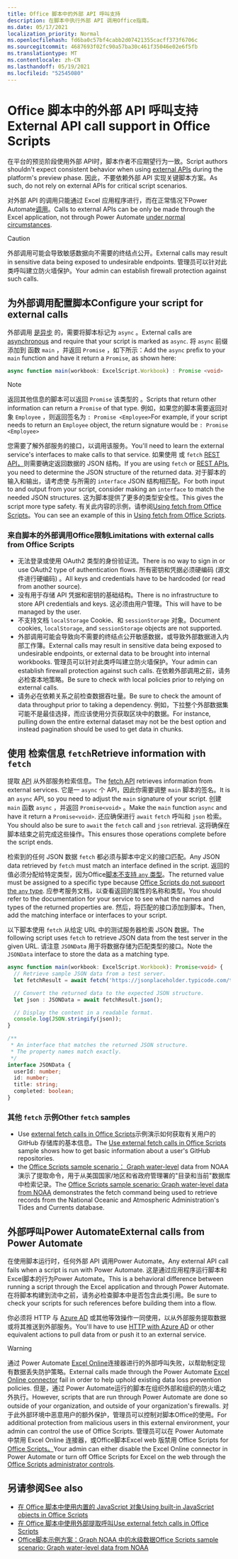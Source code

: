 ```yaml
---
title: Office 脚本中的外部 API 呼叫支持
description: 在脚本中执行外部 API 调用Office指南。
ms.date: 05/17/2021
localization_priority: Normal
ms.openlocfilehash: fd6ba0c57bf4cabb2d07421355cacff373f6706c
ms.sourcegitcommit: 4687693f02fc90a57ba30c461f35046e02e6f5fb
ms.translationtype: MT
ms.contentlocale: zh-CN
ms.lasthandoff: 05/19/2021
ms.locfileid: "52545080"
---
```

# <a name="external-api-call-support-in-office-scripts"></a><span data-ttu-id="ea70b-103">Office 脚本中的外部 API 呼叫支持</span><span class="sxs-lookup"><span data-stu-id="ea70b-103">External API call support in Office Scripts</span></span>

<span data-ttu-id="ea70b-104">在平台的预览阶段使用外部 API[](https://developer.mozilla.org/docs/Web/API)时，脚本作者不应期望行为一致。</span><span class="sxs-lookup"><span data-stu-id="ea70b-104">Script authors shouldn't expect consistent behavior when using [external APIs](https://developer.mozilla.org/docs/Web/API) during the platform's preview phase.</span></span> <span data-ttu-id="ea70b-105">因此，不要依赖外部 API 实现关键脚本方案。</span><span class="sxs-lookup"><span data-stu-id="ea70b-105">As such, do not rely on external APIs for critical script scenarios.</span></span>

<span data-ttu-id="ea70b-106">对外部 API 的调用只能通过 Excel 应用程序进行，而在正常情况下Power Automate[调用](#external-calls-from-power-automate)。</span><span class="sxs-lookup"><span data-stu-id="ea70b-106">Calls to external APIs can be only be made through the Excel application, not through Power Automate [under normal circumstances](#external-calls-from-power-automate).</span></span>

> [!CAUTION]
> <span data-ttu-id="ea70b-107">外部调用可能会导致敏感数据向不需要的终结点公开。</span><span class="sxs-lookup"><span data-stu-id="ea70b-107">External calls may result in sensitive data being exposed to undesirable endpoints.</span></span> <span data-ttu-id="ea70b-108">管理员可以针对此类呼叫建立防火墙保护。</span><span class="sxs-lookup"><span data-stu-id="ea70b-108">Your admin can establish firewall protection against such calls.</span></span>

## <a name="configure-your-script-for-external-calls"></a><span data-ttu-id="ea70b-109">为外部调用配置脚本</span><span class="sxs-lookup"><span data-stu-id="ea70b-109">Configure your script for external calls</span></span>

<span data-ttu-id="ea70b-110">外部调用 [是异步](https://developer.mozilla.org/docs/Learn/JavaScript/Asynchronous/Async_await) 的，需要将脚本标记为 `async` 。</span><span class="sxs-lookup"><span data-stu-id="ea70b-110">External calls are [asynchronous](https://developer.mozilla.org/docs/Learn/JavaScript/Asynchronous/Async_await) and require that your script is marked as `async`.</span></span> <span data-ttu-id="ea70b-111">将 `async` 前缀添加到 函数 `main` ，并返回 `Promise` ，如下所示：</span><span class="sxs-lookup"><span data-stu-id="ea70b-111">Add the `async` prefix to your `main` function and have it return a `Promise`, as shown here:</span></span>

```typescript
async function main(workbook: ExcelScript.Workbook) : Promise <void>
```

> [!NOTE]
> <span data-ttu-id="ea70b-112">返回其他信息的脚本可以返回 `Promise` 该类型的 。</span><span class="sxs-lookup"><span data-stu-id="ea70b-112">Scripts that return other information can return a `Promise` of that type.</span></span> <span data-ttu-id="ea70b-113">例如，如果您的脚本需要返回对象 `Employee` ，则返回签名为 `: Promise <Employee>`</span><span class="sxs-lookup"><span data-stu-id="ea70b-113">For example, if your script needs to return an `Employee` object, the return signature would be `: Promise <Employee>`</span></span>

<span data-ttu-id="ea70b-114">您需要了解外部服务的接口，以调用该服务。</span><span class="sxs-lookup"><span data-stu-id="ea70b-114">You'll need to learn the external service's interfaces to make calls to that service.</span></span> <span data-ttu-id="ea70b-115">如果使用 或 `fetch` [REST API，](https://wikipedia.org/wiki/Representational_state_transfer)则需要确定返回数据的 JSON 结构。</span><span class="sxs-lookup"><span data-stu-id="ea70b-115">If you are using `fetch` or [REST APIs](https://wikipedia.org/wiki/Representational_state_transfer), you need to determine the JSON structure of the returned data.</span></span> <span data-ttu-id="ea70b-116">对于脚本的输入和输出，请考虑使 与所需的 `interface` JSON 结构相匹配。</span><span class="sxs-lookup"><span data-stu-id="ea70b-116">For both input to and output from your script, consider making an `interface` to match the needed JSON structures.</span></span> <span data-ttu-id="ea70b-117">这为脚本提供了更多的类型安全性。</span><span class="sxs-lookup"><span data-stu-id="ea70b-117">This gives the script more type safety.</span></span> <span data-ttu-id="ea70b-118">有关此内容的示例，请参阅[Using fetch from Office Scripts](../resources/samples/external-fetch-calls.md)。</span><span class="sxs-lookup"><span data-stu-id="ea70b-118">You can see an example of this in [Using fetch from Office Scripts](../resources/samples/external-fetch-calls.md).</span></span>

### <a name="limitations-with-external-calls-from-office-scripts"></a><span data-ttu-id="ea70b-119">来自脚本的外部调用Office限制</span><span class="sxs-lookup"><span data-stu-id="ea70b-119">Limitations with external calls from Office Scripts</span></span>

* <span data-ttu-id="ea70b-120">无法登录或使用 OAuth2 类型的身份验证流。</span><span class="sxs-lookup"><span data-stu-id="ea70b-120">There is no way to sign in or use OAuth2 type of authentication flows.</span></span> <span data-ttu-id="ea70b-121">所有密钥和凭据必须硬编码 (源文件进行硬编码) 。</span><span class="sxs-lookup"><span data-stu-id="ea70b-121">All keys and credentials have to be hardcoded (or read from another source).</span></span>
* <span data-ttu-id="ea70b-122">没有用于存储 API 凭据和密钥的基础结构。</span><span class="sxs-lookup"><span data-stu-id="ea70b-122">There is no infrastructure to store API credentials and keys.</span></span> <span data-ttu-id="ea70b-123">这必须由用户管理。</span><span class="sxs-lookup"><span data-stu-id="ea70b-123">This will have to be managed by the user.</span></span>
* <span data-ttu-id="ea70b-124">不支持文档 `localStorage` Cookie、和 `sessionStorage` 对象。</span><span class="sxs-lookup"><span data-stu-id="ea70b-124">Document cookies, `localStorage`, and `sessionStorage` objects are not supported.</span></span> 
* <span data-ttu-id="ea70b-125">外部调用可能会导致向不需要的终结点公开敏感数据，或导致外部数据进入内部工作簿。</span><span class="sxs-lookup"><span data-stu-id="ea70b-125">External calls may result in sensitive data being exposed to undesirable endpoints, or external data to be brought into internal workbooks.</span></span> <span data-ttu-id="ea70b-126">管理员可以针对此类呼叫建立防火墙保护。</span><span class="sxs-lookup"><span data-stu-id="ea70b-126">Your admin can establish firewall protection against such calls.</span></span> <span data-ttu-id="ea70b-127">在依赖外部调用之前，请务必检查本地策略。</span><span class="sxs-lookup"><span data-stu-id="ea70b-127">Be sure to check with local policies prior to relying on external calls.</span></span>
* <span data-ttu-id="ea70b-128">请务必在依赖关系之前检查数据吞吐量。</span><span class="sxs-lookup"><span data-stu-id="ea70b-128">Be sure to check the amount of data throughput prior to taking a dependency.</span></span> <span data-ttu-id="ea70b-129">例如，下拉整个外部数据集可能不是最佳选择，而应该使用分页获取区块中的数据。</span><span class="sxs-lookup"><span data-stu-id="ea70b-129">For instance, pulling down the entire external dataset may not be the best option and instead pagination should be used to get data in chunks.</span></span>

## <a name="retrieve-information-with-fetch"></a><span data-ttu-id="ea70b-130">使用 检索信息 `fetch`</span><span class="sxs-lookup"><span data-stu-id="ea70b-130">Retrieve information with `fetch`</span></span>

<span data-ttu-id="ea70b-131">提取 [API](https://developer.mozilla.org/docs/Web/API/Fetch_API) 从外部服务检索信息。</span><span class="sxs-lookup"><span data-stu-id="ea70b-131">The [fetch API](https://developer.mozilla.org/docs/Web/API/Fetch_API) retrieves information from external services.</span></span> <span data-ttu-id="ea70b-132">它是一 `async` 个 API，因此你需要调整 `main` 脚本的签名。</span><span class="sxs-lookup"><span data-stu-id="ea70b-132">It is an `async` API, so you need to adjust the `main` signature of your script.</span></span> <span data-ttu-id="ea70b-133">创建 `main` 函数 `async` ，并返回 `Promise<void>` 。</span><span class="sxs-lookup"><span data-stu-id="ea70b-133">Make the `main` function `async` and have it return a `Promise<void>`.</span></span> <span data-ttu-id="ea70b-134">还应确保进行 `await` `fetch` 呼叫和 `json` 检索。</span><span class="sxs-lookup"><span data-stu-id="ea70b-134">You should also be sure to `await` the `fetch` call and `json` retrieval.</span></span> <span data-ttu-id="ea70b-135">这将确保在脚本结束之前完成这些操作。</span><span class="sxs-lookup"><span data-stu-id="ea70b-135">This ensures those operations complete before the script ends.</span></span>

<span data-ttu-id="ea70b-136">检索到的任何 JSON 数据 `fetch` 都必须与脚本中定义的接口匹配。</span><span class="sxs-lookup"><span data-stu-id="ea70b-136">Any JSON data retrieved by `fetch` must match an interface defined in the script.</span></span> <span data-ttu-id="ea70b-137">返回的值必须分配给特定类型，因为Office[脚本不支持 `any` 类型](typescript-restrictions.md#no-any-type-in-office-scripts)。</span><span class="sxs-lookup"><span data-stu-id="ea70b-137">The returned value must be assigned to a specific type because [Office Scripts do not support the `any` type](typescript-restrictions.md#no-any-type-in-office-scripts).</span></span> <span data-ttu-id="ea70b-138">应参考服务文档，以查看返回的属性的名称和类型。</span><span class="sxs-lookup"><span data-stu-id="ea70b-138">You should refer to the documentation for your service to see what the names and types of the returned properties are.</span></span> <span data-ttu-id="ea70b-139">然后，将匹配的接口添加到脚本。</span><span class="sxs-lookup"><span data-stu-id="ea70b-139">Then, add the matching interface or interfaces to your script.</span></span>

<span data-ttu-id="ea70b-140">以下脚本使用 `fetch` 从给定 URL 中的测试服务器检索 JSON 数据。</span><span class="sxs-lookup"><span data-stu-id="ea70b-140">The following script uses `fetch` to retrieve JSON data from the test server in the given URL.</span></span> <span data-ttu-id="ea70b-141">请注意 `JSONData` 用于将数据存储为匹配类型的接口。</span><span class="sxs-lookup"><span data-stu-id="ea70b-141">Note the `JSONData` interface to store the data as a matching type.</span></span>

```TypeScript
async function main(workbook: ExcelScript.Workbook): Promise<void> {
  // Retrieve sample JSON data from a test server.
  let fetchResult = await fetch('https://jsonplaceholder.typicode.com/todos/1');

  // Convert the returned data to the expected JSON structure.
  let json : JSONData = await fetchResult.json();

  // Display the content in a readable format.
  console.log(JSON.stringify(json));
}

/**
 * An interface that matches the returned JSON structure.
 * The property names match exactly.
 */
interface JSONData {
  userId: number;
  id: number;
  title: string;
  completed: boolean;
}
```

### <a name="other-fetch-samples"></a><span data-ttu-id="ea70b-142">其他 `fetch` 示例</span><span class="sxs-lookup"><span data-stu-id="ea70b-142">Other `fetch` samples</span></span>

* <span data-ttu-id="ea70b-143">Use [external fetch calls in Office Scripts](../resources/samples/external-fetch-calls.md)示例演示如何获取有关用户的 GitHub 存储库的基本信息。</span><span class="sxs-lookup"><span data-stu-id="ea70b-143">The [Use external fetch calls in Office Scripts](../resources/samples/external-fetch-calls.md) sample shows how to get basic information about a user's GitHub repositories.</span></span>
* <span data-ttu-id="ea70b-144">the [Office Scripts sample scenario： Graph water-level](../resources/scenarios/noaa-data-fetch.md) data from NOAA 演示了提取命令，用于从美国国家/地区和省政府管理署的"目录和当前"数据库中检索记录。</span><span class="sxs-lookup"><span data-stu-id="ea70b-144">The [Office Scripts sample scenario: Graph water-level data from NOAA](../resources/scenarios/noaa-data-fetch.md) demonstrates the fetch command being used to retrieve records from the National Oceanic and Atmospheric Administration's Tides and Currents database.</span></span>

## <a name="external-calls-from-power-automate"></a><span data-ttu-id="ea70b-145">外部呼叫Power Automate</span><span class="sxs-lookup"><span data-stu-id="ea70b-145">External calls from Power Automate</span></span>

<span data-ttu-id="ea70b-146">在使用脚本运行时，任何外部 API 调用Power Automate。</span><span class="sxs-lookup"><span data-stu-id="ea70b-146">Any external API call fails when a script is run with Power Automate.</span></span> <span data-ttu-id="ea70b-147">这是通过应用程序运行脚本和Excel脚本的行为Power Automate。</span><span class="sxs-lookup"><span data-stu-id="ea70b-147">This is a behavioral difference between running a script through the Excel application and through Power Automate.</span></span> <span data-ttu-id="ea70b-148">在将脚本构建到流中之前，请务必检查脚本中是否包含此类引用。</span><span class="sxs-lookup"><span data-stu-id="ea70b-148">Be sure to check your scripts for such references before building them into a flow.</span></span>

<span data-ttu-id="ea70b-149">你必须将 HTTP 与 [Azure AD](/connectors/webcontents/) 或其他等效操作一同使用，以从外部服务提取数据或将其推送到外部服务。</span><span class="sxs-lookup"><span data-stu-id="ea70b-149">You'll have to use [HTTP with Azure AD](/connectors/webcontents/) or other equivalent actions to pull data from or push it to an external service.</span></span>

> [!WARNING]
> <span data-ttu-id="ea70b-150">通过 Power Automate [Excel Online](/connectors/excelonlinebusiness)连接器进行的外部呼叫失败，以帮助制定现有数据丢失防护策略。</span><span class="sxs-lookup"><span data-stu-id="ea70b-150">External calls made through the Power Automate [Excel Online connector](/connectors/excelonlinebusiness) fail in order to help uphold existing data loss prevention policies.</span></span> <span data-ttu-id="ea70b-151">但是，通过 Power Automate运行的脚本在组织外部和组织的防火墙之外执行。</span><span class="sxs-lookup"><span data-stu-id="ea70b-151">However, scripts that are run through Power Automate are done so outside of your organization, and outside of your organization's firewalls.</span></span> <span data-ttu-id="ea70b-152">对于此外部环境中恶意用户的额外保护，管理员可以控制对脚本Office的使用。</span><span class="sxs-lookup"><span data-stu-id="ea70b-152">For additional protection from malicious users in this external environment, your admin can control the use of Office Scripts.</span></span> <span data-ttu-id="ea70b-153">管理员可以在 Power Automate 中禁用 Excel Online 连接器，或Office脚本Excel web 版禁用 Office Scripts for [Office Scripts。](/microsoft-365/admin/manage/manage-office-scripts-settings)</span><span class="sxs-lookup"><span data-stu-id="ea70b-153">Your admin can either disable the Excel Online connector in Power Automate or turn off Office Scripts for Excel on the web through the [Office Scripts administrator controls](/microsoft-365/admin/manage/manage-office-scripts-settings).</span></span>

## <a name="see-also"></a><span data-ttu-id="ea70b-154">另请参阅</span><span class="sxs-lookup"><span data-stu-id="ea70b-154">See also</span></span>

* [<span data-ttu-id="ea70b-155">在 Office 脚本中使用内置的 JavaScript 对象</span><span class="sxs-lookup"><span data-stu-id="ea70b-155">Using built-in JavaScript objects in Office Scripts</span></span>](javascript-objects.md)
* [<span data-ttu-id="ea70b-156">在 Office 脚本中使用外部提取呼叫</span><span class="sxs-lookup"><span data-stu-id="ea70b-156">Use external fetch calls in Office Scripts</span></span>](../resources/samples/external-fetch-calls.md)
* [<span data-ttu-id="ea70b-157">Office脚本示例方案：Graph NOAA 中的水级数据</span><span class="sxs-lookup"><span data-stu-id="ea70b-157">Office Scripts sample scenario: Graph water-level data from NOAA</span></span>](../resources/scenarios/noaa-data-fetch.md)
